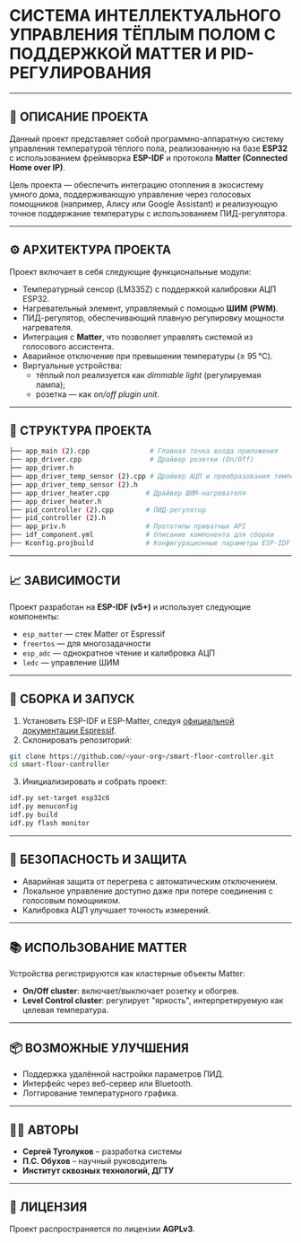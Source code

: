 # **СИСТЕМА ИНТЕЛЛЕКТУАЛЬНОГО УПРАВЛЕНИЯ ТЁПЛЫМ ПОЛОМ С ПОДДЕРЖКОЙ MATTER И PID-РЕГУЛИРОВАНИЯ**

---

## 📌 **ОПИСАНИЕ ПРОЕКТА**

Данный проект представляет собой программно-аппаратную систему управления температурой тёплого пола, реализованную на базе **ESP32** с использованием фреймворка **ESP-IDF** и протокола **Matter (Connected Home over IP)**.

Цель проекта — обеспечить интеграцию отопления в экосистему умного дома, поддерживающую управление через голосовых помощников (например, Алису или Google Assistant) и реализующую точное поддержание температуры с использованием ПИД-регулятора.

---

## ⚙️ **АРХИТЕКТУРА ПРОЕКТА**

Проект включает в себя следующие функциональные модули:

- Температурный сенсор (LM335Z) с поддержкой калибровки АЦП ESP32.
- Нагревательный элемент, управляемый с помощью **ШИМ (PWM)**.
- ПИД-регулятор, обеспечивающий плавную регулировку мощности нагревателя.
- Интеграция с **Matter**, что позволяет управлять системой из голосового ассистента.
- Аварийное отключение при превышении температуры (≥ 95 °C).
- Виртуальные устройства:
  - тёплый пол реализуется как *dimmable light* (регулируемая лампа);
  - розетка — как *on/off plugin unit*.

---

## 🧩 **СТРУКТУРА ПРОЕКТА**

```bash
├── app_main (2).cpp               # Главная точка входа приложения
├── app_driver.cpp                 # Драйвер розетки (On/Off)
├── app_driver.h
├── app_driver_temp_sensor (2).cpp # Драйвер АЦП и преобразования температуры
├── app_driver_temp_sensor (2).h
├── app_driver_heater.cpp         # Драйвер ШИМ-нагревателя
├── app_driver_heater.h
├── pid_controller (2).cpp        # ПИД-регулятор
├── pid_controller (2).h
├── app_priv.h                    # Прототипы приватных API
├── idf_component.yml             # Описание компонента для сборки
├── Kconfig.projbuild             # Конфигурационные параметры ESP-IDF
```

---

## 📈 **ЗАВИСИМОСТИ**

Проект разработан на **ESP-IDF (v5+)** и использует следующие компоненты:

- `esp_matter` — стек Matter от Espressif
- `freertos` — для многозадачности
- `esp_adc` — однократное чтение и калибровка АЦП
- `ledc` — управление ШИМ

---

## 🔧 **СБОРКА И ЗАПУСК**

1. Установить ESP-IDF и ESP-Matter, следуя [официальной документации Espressif](https://github.com/espressif/esp-matter).
2. Склонировать репозиторий:

```bash
git clone https://github.com/<your-org>/smart-floor-controller.git
cd smart-floor-controller
```

3. Инициализировать и собрать проект:

```bash
idf.py set-target esp32c6
idf.py menuconfig
idf.py build
idf.py flash monitor
```

---

## 🚨 **БЕЗОПАСНОСТЬ И ЗАЩИТА**

- Аварийная защита от перегрева с автоматическим отключением.
- Локальное управление доступно даже при потере соединения с голосовым помощником.
- Калибровка АЦП улучшает точность измерений.

---

## 📚 **ИСПОЛЬЗОВАНИЕ MATTER**

Устройства регистрируются как кластерные объекты Matter:

- **On/Off cluster**: включает/выключает розетку и обогрев.
- **Level Control cluster**: регулирует "яркость", интерпретируемую как целевая температура.

---

## 📦 **ВОЗМОЖНЫЕ УЛУЧШЕНИЯ**

- Поддержка удалённой настройки параметров ПИД.
- Интерфейс через веб-сервер или Bluetooth.
- Логгирование температурного графика.

---

## 👨‍💻 **АВТОРЫ**

- **Сергей Туголуков** – разработка системы
- **П.С. Обухов** – научный руководитель
- **Институт сквозных технологий, ДГТУ**

---

## 📄 **ЛИЦЕНЗИЯ**

Проект распространяется по лицензии **AGPLv3**.
